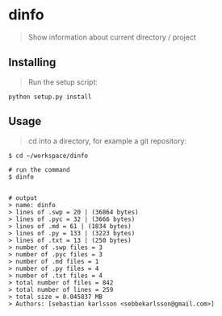 # dinfo
> Show information about current directory / project

## Installing
> Run the setup script:

    python setup.py install

## Usage
> cd into a directory, for example a git repository:

    $ cd ~/workspace/dinfo

    # run the command
    $ dinfo


    # output
    > name: dinfo
    > lines of .swp = 20 | (36864 bytes)
    > lines of .pyc = 32 | (3666 bytes)
    > lines of .md = 61 | (1834 bytes)
    > lines of .py = 133 | (3223 bytes)
    > lines of .txt = 13 | (250 bytes)
    > number of .swp files = 3
    > number of .pyc files = 3
    > number of .md files = 1
    > number of .py files = 4
    > number of .txt files = 4
    > total number of files = 842
    > total number of lines = 259
    > total size = 0.045837 MB
    > Authors: [sebastian karlsson <sebbekarlsson@gmail.com>] 
